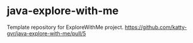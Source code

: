 # java-explore-with-me
Template repository for ExploreWithMe project.
https://github.com/katty-gvr/java-explore-with-me/pull/5

